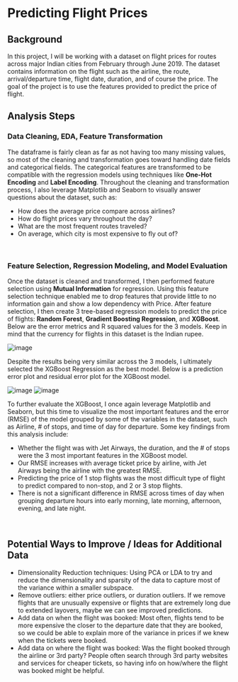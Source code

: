 # Predicting Flight Prices

## Background


In this project, I will be working with a dataset on flight prices for routes across major Indian cities from February through June 2019. The dataset contains information on the flight such as the airline, the route, arrival/departure time, flight date, duration, and of course the price. The goal of the project is to use the features provided to predict the price of flight. 

## Analysis Steps

### Data Cleaning, EDA, Feature Transformation
The dataframe is fairly clean as far as not having too many missing values, so most of the cleaning and transformation goes toward handling date fields and categorical fields. The categorical features are transformed to be compatible with the regression models using techniques like **One-Hot Encoding** and **Label Encoding**. Throughout the cleaning and transformation process, I also leverage Matplotlib and Seaborn to visually answer questions about the dataset, such as:
  - How does the average price compare across airlines?
  - How do flight prices vary throughout the day?
  - What are the most frequent routes traveled?
  - On average, which city is most expensive to fly out of?
 
<br>

### Feature Selection, Regression Modeling, and Model Evaluation
Once the dataset is cleaned and transformed, I then performed feature selection using **Mutual Information** for regression. Using this feature selection technique enabled me to drop features that provide little to no information gain and show a low dependency with Price. After feature selection, I then create 3 tree-based regression models to predict the price of flights: **Random Forest**, **Gradient Boosting Regression**, and **XGBoost**. Below are the error metrics and R squared values for the 3 models. Keep in mind that the currency for flights in this dataset is the Indian rupee.

![image](https://user-images.githubusercontent.com/100224330/172486825-dba1182a-3bcf-4599-b6a7-4d7e4b981a4d.png)

Despite the results being very similar across the 3 models, I ultimately selected the XGBoost Regression as the best model. Below is a prediction error plot and residual error plot for the XGBoost model.

![image](https://user-images.githubusercontent.com/100224330/172487099-cbb1386e-4ca6-422b-b10d-16f58d81e89c.png)
![image](https://user-images.githubusercontent.com/100224330/172487114-16f20ef3-43c4-4cb6-bd1e-8624217d1de0.png)

To further evaluate the XGBoost, I once again leverage Matplotlib and Seaborn, but this time to visualize the most important features and the error (RMSE) of the model grouped by some of the variables in the dataset, such as Airline, # of stops, and time of day for departure. Some key findings from this analysis include:
  - Whether the flight was with Jet Airways, the duration, and the # of stops were the 3 most important features in the XGBoost model.
  - Our RMSE increases with average ticket price by airline, with Jet Airways being the airline with the greatest RMSE.
  - Predicting the price of 1 stop flights was the most difficult type of flight to predict compared to non-stop, and 2 or 3 stop flights.
  - There is not a significant difference in RMSE across times of day when grouping departure hours into early morning, late morning, afternoon, evening, and late night.
<br>

## Potential Ways to Improve / Ideas for Additional Data
  - Dimensionality Reduction techniques: Using PCA or LDA to try and reduce the dimensionality and sparsity of the data to capture most of the variance within a smaller subspace.
  - Remove outliers: either price outliers, or duration outliers. If we remove flights that are unusually expensive or flights that are extremely long due to extended layovers, maybe we can see improved predictions.
  - Add data on when the flight was booked: Most often, flights tend to be more expensive the closer to the departure date that they are booked, so we could be able to explain more of the variance in prices if we knew when the tickets were booked.
  - Add data on where the flight was booked: Was the flight booked through the airline or 3rd party? People often search through 3rd party websites and services for cheaper tickets, so having info on how/where the flight was booked might be helpful.
